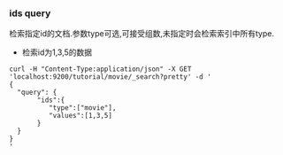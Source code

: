 ### ids query
检索指定id的文档.参数type可选,可接受组数,未指定时会检索索引中所有type.

* 检索id为1,3,5的数据
```
curl -H "Content-Type:application/json" -X GET 'localhost:9200/tutorial/movie/_search?pretty' -d '
{
  "query": {
       "ids":{
          "type":["movie"],
          "values":[1,3,5]
       }
  }
}
'
```